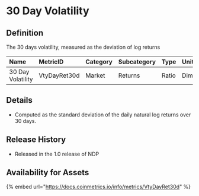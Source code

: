 # 30 Day Volatility

## Definition

The 30 days volatility, measured as the deviation of log returns

| Name | MetricID | Category | Subcategory | Type | Unit | Interval |
| :--- | :--- | :--- | :--- | :--- | :--- | :--- |
| 30 Day Volatility | VtyDayRet30d | Market | Returns | Ratio | Dimensionless | 30 days |

## Details

* Computed as the standard deviation of the daily natural log returns over 30 days.

## Release History

* Released in the 1.0 release of NDP

## Availability for Assets

{% embed url="https://docs.coinmetrics.io/info/metrics/VtyDayRet30d" %}

